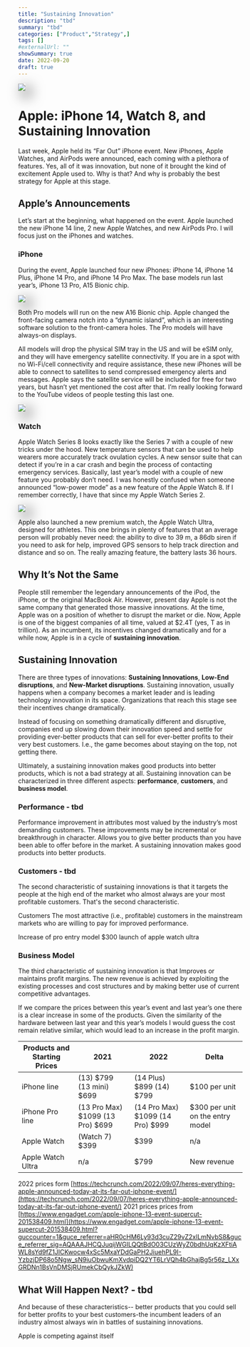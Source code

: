 ```yaml
---
title: "Sustaining Innovation"
description: "tbd"
summary: "tbd"
categories: ["Product","Strategy",]
tags: []
#externalUrl: ""
showSummary: true
date: 2022-09-20
draft: true
---
```


<img style="box-shadow: 10px 10px 30px 2px rgba(0,0,0,0.6);" src="featured.jpg"/>

# Apple: iPhone 14, Watch 8, and Sustaining Innovation

Last week, Apple held its “Far Out” iPhone event. New iPhones, Apple Watches, and AirPods were announced, each coming with a plethora of features. Yes, all of it was innovation, but none of it brought the kind of excitement Apple used to. Why is that? And why is probably the best strategy for Apple at this stage.

## Apple’s Announcements
Let’s start at the beginning, what happened on the event. Apple launched the new iPhone 14 line, 2 new Apple Watches, and new AirPods Pro. I will focus just on the iPhones and watches.

### iPhone
During the event, Apple launched four new iPhones: iPhone 14, iPhone 14 Plus, iPhone 14 Pro, and iPhone 14 Pro Max. The base models run last year’s, iPhone 13 Pro, A15 Bionic chip. 

<img style="box-shadow: 10px 10px 30px 2px rgba(0,0,0,0.6);" src="iphone.jpg.webp"/>

Both Pro models will run on the new A16 Bionic chip. Apple changed the front-facing camera notch into a “dynamic island”, which is an interesting software solution to the front-camera holes. The Pro models will have always-on displays.

All models will drop the physical SIM tray in the US and will be eSIM only, and they will have emergency satellite connectivity. If you are in a spot with no Wi-Fi/cell connectivity and require assistance, these new iPhones will be able to connect to satellites to send compressed emergency alerts and messages. Apple says the satellite service will be included for free for two years, but hasn’t yet mentioned the cost after that. I’m really looking forward to the YouTube videos of people testing this last one.

<img style="box-shadow: 10px 10px 30px 2px rgba(0,0,0,0.6);" src="pill.jpg.webp"/>


### Watch
Apple Watch Series 8 looks exactly like the Series 7 with a couple of new tricks under the hood. New temperature sensors that can be used to help wearers more accurately track ovulation cycles. A new sensor suite that can detect if you’re in a car crash and begin the process of contacting emergency services. Basically, last year’s model with a couple of new feature you probably don’t need. I was honestly confused when someone announced “low-power mode” as a new feature of the Apple Watch 8. If I remember correctly, I have that since my Apple Watch Series 2.

<img style="box-shadow: 10px 10px 30px 2px rgba(0,0,0,0.6);" src="watch.jpg"/>

Apple also launched a new premium watch, the Apple Watch Ultra, designed for athletes. This one brings in plenty of features that an average person will probably never need: the ability to dive to 39 m, a 86db siren if you need to ask for help, improved GPS sensors to help track direction and distance and so on. The really amazing feature, the battery lasts 36 hours.

## Why It’s Not the Same
People still remember the legendary announcements of the iPod, the iPhone, or the original MacBook Air. However, present day Apple is not the same company that generated those massive innovations. At the time, Apple was on a position of whether to disrupt the market or die. Now, Apple is one of the biggest companies of all time, valued at $2.4T (yes, T as in trillion). As an incumbent, its incentives changed dramatically and for a while now, Apple is in a cycle of **sustaining innovation**.

## Sustaining Innovation
There are three types of innovations: **Sustaining Innovations**, **Low-End disruptions**, and **New-Market disruptions**. Sustaining innovation, usually happens when a company becomes a market leader and is leading technology innovation in its space. Organizations that reach this stage see their incentives change dramatically. 

Instead of focusing on something dramatically different and disruptive, companies end up slowing down their innovation speed and settle for providing ever-better products that can sell for ever-better profits to their very best customers. I.e., the game becomes about staying on the top, not getting there. 

Ultimately, a sustaining innovation makes good products into better products, which is not a bad strategy at all. Sustaining innovation can be characterized in three different aspects: **performance**, **customers**, and **business model**.

### Performance - tbd
Performance improvement in attributes most valued by the industry’s most demanding customers. These improvements may be incremental or breakthrough in character. Allows you to give better products than you have been able to offer before in the market. A sustaining innovation makes good products into better products.


### Customers - tbd

The second characteristic of sustaining innovations is that it targets the people at the high end of the market who almost always are your most profitable customers. That's the second characteristic. 

Customers
The most attractive (i.e., profitable) customers in the mainstream markets who are willing to pay for improved performance.  

Increase of pro entry model $300
launch of apple watch ultra

### Business Model

The third  characteristic of sustaining innovation is that Improves or maintains profit margins. The new revenue is achieved by exploiting the existing processes and cost structures and by making better use of current competitive advantages. 

If we compare the prices between this year’s event and last year’s one there is a clear increase in some of the products. Given the similarity of the hardware between last year and this year’s models I would guess the cost remain relative similar, which would lead to an increase in the profit margin.  

| Products and Starting Prices | 2021                             | 2022                             | Delta                            |
| ---------------------------- | -------------------------------- | -------------------------------- | -------------------------------- |
| iPhone line                  | (13) $799 (13 mini) $699         | (14 Plus) $899 (14) $799         | $100 per unit                    |
| iPhone Pro line              | (13 Pro Max) $1099 (13 Pro) $699 | (14 Pro Max) $1099 (14 Pro) $999 | $300 per unit on the entry model |
| Apple Watch                  | (Watch 7) $399                   | $399                             | n/a                              |
| Apple Watch Ultra            | n/a                              | $799                             | New revenue                      |

2022 prices form [https://techcrunch.com/2022/09/07/heres-everything-apple-announced-today-at-its-far-out-iphone-event/](https://techcrunch.com/2022/09/07/heres-everything-apple-announced-today-at-its-far-out-iphone-event/)
 2021 prices prices from [https://www.engadget.com/apple-iphone-13-event-supercut-201538409.html](https://www.engadget.com/apple-iphone-13-event-supercut-201538409.html?guccounter=1&guce_referrer=aHR0cHM6Ly93d3cuZ29vZ2xlLmNvbS8&guce_referrer_sig=AQAAAJHCQJuqijWGILQQtBdO03CUzWyZ0bdhUqKzXFtiAWL8sYd9fZ1JICKwocw4xSc5MxaYDdGaPH2JiuehPL9I-YzbzjDP68o5Ngw_sN9iuObwuKmXvdpiDQ2YT6LrVQh4bGhajBg5r56z_LXxGRDNn1BsVnDMSjRUmekCbQykJZkW)

## What Will Happen Next? - tbd

And because of these characteristics-- better products that you could sell for better profits to your best customers-the incumbent leaders of an industry almost always win in battles of sustaining innovations.

Apple is competing against itself